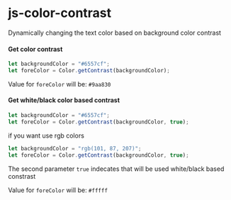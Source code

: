 # js-color-contrast

Dynamically changing the text color based on background color contrast

#### Get color contrast
```javascript
let backgroundColor = "#6557cf";
let foreColor = Color.getContrast(backgroundColor);
```
Value for `foreColor` will be:
`#9aa830`

#### Get white/black color based contrast
```javascript
let backgroundColor = "#6557cf";
let foreColor = Color.getContrast(backgroundColor, true);
```
if you want use rgb colors
```javascript
let backgroundColor = "rgb(101, 87, 207)";
let foreColor = Color.getContrast(backgroundColor, true);
```

The second parameter `true` indecates that will be used white/black based constrast

Value for `foreColor` will be:
`#fffff`

